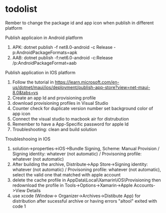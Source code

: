 # todolist

Rember to change the package id and app icon when publish in different platform

Publish applicaion in Android platform
1. APK: dotnet publish -f net8.0-android -c Release -p:AndroidPackageFormats=apk
2. AAB: dotnet publish -f:net6.0-android -c:Release /p:AndroidPackageFormat=aab

Publish application in IOS platform 
1. Follow the tutorial in https://learn.microsoft.com/en-us/dotnet/maui/ios/deployment/publish-app-store?view=net-maui-8.0&tabs=vs
2. Create an app Id and provisioning profile
3. download provisioning profiles in Visual Studio
4. Counter check for duplicate version number set background color of app icon
5. Connect the visual studio to macbook air for distrubution
6. Remember to have a App-Specific password for apple Id
7. Troubleshooting: clean and build solution

Troubleshooing in IOS
1. solution->properties->iOS->Bundle Signing, Scheme: Manual Provision / Signing identity: whatever (not automatic) / Provisoning profile: whatever (not automatic)
2. After building the archive, Distribute->App Store->Signing identity: whatever (not automatic) / Provisoning profile: whatever (not automatic), select the valid one that matched with apple account
3. delete the cache profile in AppData\Local\Xamarin\iOS\Provisioning then redownload the profile in Tools->Options->Xamarin->Apple Accounts->View Details
4. use xcode (Window-> Organizer->Archives->Distibute App) for distribution after sucessful archive or having errors "altool" exited with code 1

